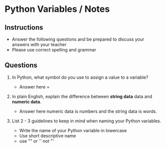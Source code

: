 # Python Variables / Notes

## Instructions

- Answer the following questions and be prepared to discuss your answers with your teacher
- Please use correct spelling and grammar

## Questions

1. In Python, what symbol do you use to assign a value to a variable?
    -  Answer here =

2. In plain English, explain the difference between **string data** data and **numeric data**.
    -  Answer here numeric data is numbers and the string data is words.


3. List 2 - 3 guidelines to keep in mind when naming your Python variables.
    -  Write the name of your Python variable in lowercase
    -  Use short descriptive name
    -  use "" or '' not "'
